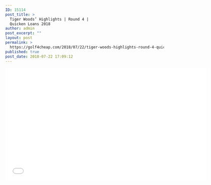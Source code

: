 ```yaml
---
ID: 15114
post_title: >
  Tiger Woods’ Highlights | Round 4 |
  Quicken Loans 2018
author: admin
post_excerpt: ""
layout: post
permalink: >
  https://golf4cheap.com/2018/07/22/tiger-woods-highlights-round-4-quicken-loans-2018/
published: true
post_date: 2018-07-22 17:09:12
---
```

<iframe width="640" height="360" src="//www.youtube.com/embed/Ntpk6jFadtE" frameborder="0" allow="autoplay; encrypted-media" allowfullscreen></iframe>